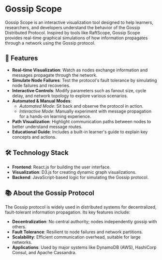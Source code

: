# Gossip Scope
Gossip Scope is an interactive visualization tool designed to help learners, researchers, and developers understand the behavior of the Gossip Distributed Protocol. Inspired by tools like RaftScope, Gossip Scope provides real-time graphical simulations of how information propagates through a network using the Gossip protocol.

## 🚀 Features
* **Real-time Visualization**: Watch as nodes exchange information and messages propagate through the network.
* **Simulate Node Failures**: Test the protocol's fault tolerance by simulating node failures and recoveries.
* **Interactive Controls**: Modify parameters such as fanout size, cycle delay, and network topology to explore various scenarios.
* **Automated & Manual Modes**:
  * _Automated Mode_: Sit back and observe the protocol in action.
  * _Interactive Mode_: Manually experiment with message propagation for a hands-on learning experience.
* **Path Visualization**: Highlight communication paths between nodes to better understand message routes.
* **Educational Guide**: Includes a built-in learner's guide to explain key concepts and actions.

## 🛠️ Technology Stack
* **Frontend**: React.js for building the user interface.
* **Visualization**: D3.js for creating dynamic graph visualizations.
* **Backend**: JavaScript-based logic for simulating the Gossip protocol.

## 📚 About the Gossip Protocol
The Gossip protocol is widely used in distributed systems for decentralized, fault-tolerant information propagation. Its key features include:
* **Decentralization**: No central authority; nodes independently gossip with others.
* **Fault Tolerance**: Resilient to node failures and network partitions.
* **Scalability**: Efficient communication overhead, suitable for large networks.
* **Applications**: Used by major systems like DynamoDB (AWS), HashiCorp Consul, and Apache Cassandra.
